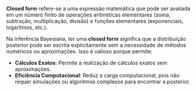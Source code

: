 **Closed form** refere-se a uma expressão matemática que pode ser avaliada em um número finito de operações aritméticas elementares (soma, subtração, multiplicação, divisão) e funções elementares (exponenciais, logaritmos, etc.).

Na inferência Bayesiana, ter uma **closed form** significa que a distribuição posterior pode ser escrita explicitamente sem a necessidade de métodos numéricos ou aproximações. Isso é valioso porque permite:

- **Cálculos Exatos**: Permite a realização de cálculos exatos sem aproximações.
- **Eficiência Computacional**: Reduz a carga computacional, pois não requer simulações ou algoritmos complexos para encontrar a posterior.